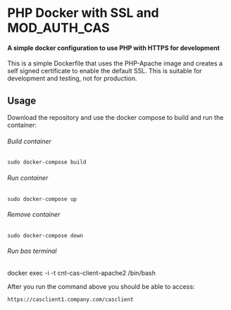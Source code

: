 # PHP Docker with SSL and MOD_AUTH_CAS

#### A simple docker configuration to use PHP with HTTPS for development

This is a simple Dockerfile that uses the PHP-Apache image and creates a self
signed certificate to enable the default SSL. This is suitable for development
and testing, not for production.

## Usage

Download the repository and use the docker compose to build and run the
container:

###### Build container
```
sudo docker-compose build
```
###### Run container
```
sudo docker-compose up
```

###### Remove container
```
sudo docker-compose down
```

###### Run bas terminal

docker exec -i -t cnt-cas-client-apache2 /bin/bash

After you run the command above you should be able to access:

`https://casclient1.company.com/casclient`


